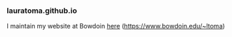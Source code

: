 ### lauratoma.github.io


I maintain my website at Bowdoin <a href="https://www.bowdoin.edu/~ltoma/"> here</a> (https://www.bowdoin.edu/~ltoma)



